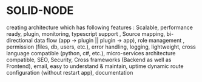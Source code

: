 # SOLID-NODE
creating architecture which has following features : Scalable, performance ready, plugin, monitoring, typescript support , Source mapping, bi-directional data flow (app -> plugin || plugin -> app), role management , permission (files, db, users, etc.), error handling, logging, lightweight, cross language compatible (python, c#, etc.), micro-services architecture compatible, SEO, Security, Cross frameworks (Backend as well as Frontend), email, easy to understand &amp; maintain, uptime dynamic route configuration (without restart app), documentation
